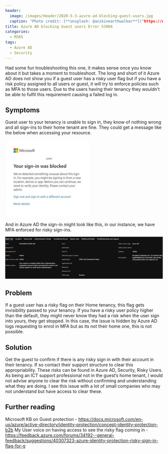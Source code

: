 ```yaml
---
header:   
  image: /images/Header/2020-5-3-azure-ad-blocking-guest-users.jpg
  caption: "Photo credit: [**unsplash: @anikinearthwalker**]("https://unsplash.com/@anikinearthwalker?utmsource=ghost&utmmedium=referral&utmcampaign=api-credit")
title: Azure AD blocking Guest users Error 53004
categories:
  - M365
tags:
  - Azure AD
  - Security
---
```


Had some fun troubleshooting this one, it makes sense once you know about it but takes a moment to troubleshoot. The long and short of it Azure AD does not show you if a guest user has a risky user flag but if you have a risk policy assigned to all users or guest, it will try to enforce policies such as MFA to those users. Due to the users having their tenancy they wouldn’t be able to fulfil this requirement causing a failed log in.

## Symptoms

Guest user to your tenancy is unable to sign in, they know of nothing wrong and all sign-ins to their home tenant are fine. They could get a message like the below when accessing your resource.

![Sign in blocked](/images/2020-5-3-azure-ad-1.png "Sign in blocked")

And in Azure AD the sign-in might look like this, in our instance, we have MFA enforced for risky sign-ins.

![Azure AD blocked event](/images/2020-5-3-azure-ad-2.png "Azure AD blocked event")

## Problem

If a guest user has a risky flag on their Home tenancy, this flag gets invisibility passed to your tenancy. If you have a risky user policy higher than the default, they might never know they had a risk when the user sign into yours, they get stopped. In this case, the issue is hidden by Azure AD logs requesting to enrol in MFA but as its not their home one, this is not possible.

## Solution

Get the guest to confirm if there is any risky sign in with their account in their tenancy. If so contact their support structure to clear this appropriability. These risks can be found in Azure AD, Security, Risky Users. As being an ICT support professional not in the guest’s home tenant, I would not advise anyone to clear the risk without confirming and understanding what they are doing. I see this issue with a lot of small companies who may not understand but have access to clear these.

## Further reading

Microsoft KB on Guest protection - <https://docs.microsoft.com/en-us/azure/active-directory/identity-protection/concept-identity-protection-b2b>
My User voice on having access to see the risky flag coming in -
<https://feedback.azure.com/forums/34192--general-feedback/suggestions/40307323-azure-identity-protection-risky-sign-in-flag-for-g>
